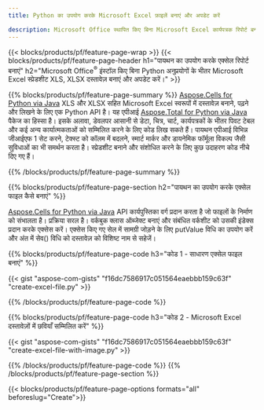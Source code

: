 ```yaml
---
title: Python का उपयोग करके Microsoft Excel फ़ाइलें बनाएं और अपडेट करें 

description: Microsoft Office स्थापित किए बिना Microsoft Excel कार्यपत्रक रिपोर्ट बनाएँ 
---
```


{{< blocks/products/pf/feature-page-wrap >}}
{{< blocks/products/pf/feature-page-header h1="पायथन का उपयोग करके एक्सेल रिपोर्ट बनाएं" h2="Microsoft Office<sup>&reg;</sup> इंस्टॉल किए बिना Python अनुप्रयोगों के भीतर Microsoft Excel स्प्रेडशीट XLS, XLSX दस्तावेज़ बनाएं और अपडेट करें।" >}}

{{% blocks/products/pf/feature-page-summary %}}
[Aspose.Cells for Python via Java](https://products.aspose.com/cells/python-java/) XLS और XLSX सहित Microsoft Excel स्वरूपों में दस्तावेज़ बनाने, पढ़ने और लिखने के लिए एक Python API है। यह एपीआई [Aspose.Total for Python via Java](https://products.aspose.com/total/python-java/) पैकेज का हिस्सा है। इसके अलावा, डेवलपर आसानी से डेटा, चित्र, चार्ट, कार्यपत्रकों के भीतर पिवट टेबल और कई अन्य कार्यात्मकताओं को सम्मिलित करने के लिए कोड लिख सकते हैं। पायथन एपीआई विभिन्न जीआईएफ 1 सेट करने, टेक्स्ट को कॉलम में बदलने, स्मार्ट मार्कर और डायनेमिक फॉर्मूला विकल्प जैसी सुविधाओं का भी समर्थन करता है। स्प्रेडशीट बनाने और संशोधित करने के लिए कुछ उदाहरण कोड नीचे दिए गए हैं।

{{% /blocks/products/pf/feature-page-summary  %}}

{{% blocks/products/pf/feature-page-section  h2="पायथन का उपयोग करके एक्सेल फाइल कैसे बनाएं" %}}

[Aspose.Cells for Python via Java](https://products.aspose.com/cells/python-java/) API कार्यपुस्तिका वर्ग प्रदान करता है जो फाइलों के निर्माण को संभालता है। प्रक्रिया सरल है। वर्कबुक क्लास ऑब्जेक्ट बनाएं और संबंधित वर्कशीट को उसकी इंडेक्स प्रदान करके एक्सेस करें। एक्सेस किए गए सेल में सामग्री जोड़ने के लिए putValue विधि का उपयोग करें और अंत में सेव() विधि को दस्तावेज़ को विशिष्ट नाम से सहेजें।

{{% blocks/products/pf/feature-page-code h3="कोड 1 - साधारण एक्सेल फाइल बनाएं" %}}

{{< gist "aspose-com-gists" "f16dc7586917c051564eaebbb159c63f" "create-excel-file.py" >}}

{{% /blocks/products/pf/feature-page-code  %}}

{{% blocks/products/pf/feature-page-code h3="कोड 2 - Microsoft Excel दस्तावेज़ों में छवियाँ सम्मिलित करें" %}}

{{< gist "aspose-com-gists" "f16dc7586917c051564eaebbb159c63f" "create-excel-file-with-image.py" >}}

{{% /blocks/products/pf/feature-page-code  %}}
{{% /blocks/products/pf/feature-page-section %}}

{{< blocks/products/pf/feature-page-options formats="all" beforeslug="Create">}}